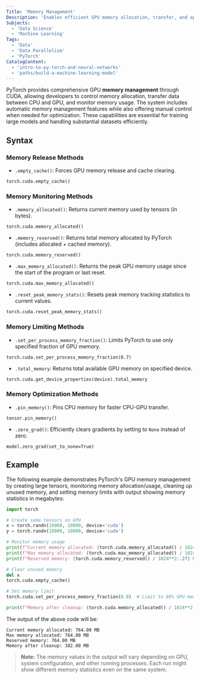 ```yaml
---
Title: 'Memory Management'
Description: 'Enables efficient GPU memory allocation, transfer, and optimization for deep learning operations.'
Subjects:
  - 'Data Science'
  - 'Machine Learning'
Tags:
  - 'Data'
  - 'Data Parallelism'
  - 'PyTorch'
CatalogContent:
  - 'intro-to-py-torch-and-neural-networks'
  - 'paths/build-a-machine-learning-model'
---
```


PyTorch provides comprehensive GPU **memory management** through CUDA, allowing developers to control memory allocation, transfer data between CPU and GPU, and monitor memory usage. The system includes automatic memory management features while also offering manual control when needed for optimization. These capabilities are essential for training large models and handling substantial datasets efficiently.

## Syntax

### Memory Release Methods

- `.empty_cache()`: Forces GPU memory release and cache clearing.

```pseudo
torch.cuda.empty_cache()
```

### Memory Monitoring Methods

- `.memory_allocated()`: Returns current memory used by tensors (in bytes).

```pseudo
torch.cuda.memory_allocated()
```

- `.memory_reserved()`: Returns total memory allocated by PyTorch (includes allocated + cached memory).

```pseudo
torch.cuda.memory_reserved()
```

- `.max_memory_allocated()`: Returns the peak GPU memory usage since the start of the program or last reset.

```pseudo
torch.cuda.max_memory_allocated()
```

- `.reset_peak_memory_stats()`: Resets peak memory tracking statistics to current values.

```pseudo
torch.cuda.reset_peak_memory_stats()
```

### Memory Limiting Methods

- `.set_per_process_memory_fraction()`: Limits PyTorch to use only specified fraction of GPU memory.

```pseudo
torch.cuda.set_per_process_memory_fraction(0.7)
```

- `.total_memory`: Returns total available GPU memory on specified device.

```pseudo
torch.cuda.get_device_properties(device).total_memory
```

### Memory Optimization Methods

- `.pin_memory()`: Pins CPU memory for faster CPU-GPU transfer.

```pseudo
tensor.pin_memory()
```

- `.zero_grad()`: Efficiently clears gradients by setting to `None` instead of zero.

```pseudo
model.zero_grad(set_to_none=True)
```

## Example

The following example demonstrates PyTorch's GPU memory management by creating large tensors, monitoring memory allocation/usage, cleaning up unused memory, and setting memory limits with output showing memory statistics in megabytes:

```py
import torch

# Create some tensors on GPU
x = torch.randn(10000, 10000, device='cuda')
y = torch.randn(10000, 10000, device='cuda')

# Monitor memory usage
print(f"Current memory allocated: {torch.cuda.memory_allocated() / 1024**2:.2f} MB")
print(f"Max memory allocated: {torch.cuda.max_memory_allocated() / 1024**2:.2f} MB")
print(f"Reserved memory: {torch.cuda.memory_reserved() / 1024**2:.2f} MB")

# Clear unused memory
del x
torch.cuda.empty_cache()

# Set memory limit
torch.cuda.set_per_process_memory_fraction(0.8)  # Limit to 80% GPU memory

print(f"Memory after cleanup: {torch.cuda.memory_allocated() / 1024**2:.2f} MB")
```

The output of the above code will be:

```shell
Current memory allocated: 764.00 MB
Max memory allocated: 764.00 MB
Reserved memory: 764.00 MB
Memory after cleanup: 382.00 MB
```

> **Note:** The memory values in the output will vary depending on GPU, system configuration, and other running processes. Each run might show different memory statistics even on the same system.
